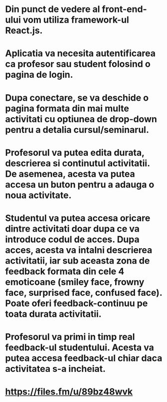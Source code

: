 # Din punct de vedere al front-end-ului vom utiliza framework-ul React.js.
# Aplicatia va necesita autentificarea ca profesor sau student folosind o pagina de login. 
# Dupa conectare, se va deschide o pagina formata din mai multe activitati cu optiunea de drop-down pentru a detalia cursul/seminarul.
# Profesorul va putea edita durata, descrierea si continutul activitatii. De asemenea, acesta va putea accesa un buton pentru a adauga o noua activitate.
# Studentul va putea accesa oricare dintre activitati doar dupa ce va introduce codul de acces. Dupa acces, acesta va intalni descrierea activitatii, iar sub aceasta zona de feedback formata din cele 4 emoticoane (smiley face, frowny face, surprised face, confused face). Poate oferi feedback-continuu pe toata durata activitatii.
# Profesorul va primi in timp real feedback-ul studentului. Acesta va putea accesa feedback-ul chiar daca activitatea s-a incheiat.
# https://files.fm/u/89bz48wvk 
